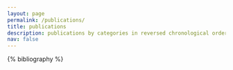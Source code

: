 ```yaml
---
layout: page
permalink: /publications/
title: publications
description: publications by categories in reversed chronological order. generated by jekyll-scholar.
nav: false
---
```


<!-- _pages/publications.md -->
<div class="publications">

{% bibliography %}

</div>
